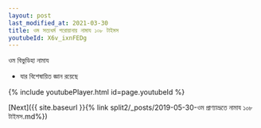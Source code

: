 ```yaml
---
layout: post
last_modified_at: 2021-03-30
title: ওম সত্যধর্ম পরোয়ানায় নামায ১০৮ টাইমস
youtubeId: X6v_ixnFEDg
---
```

 
 
 ওম বিভুডিহা নামায  
 
 -  যার বিশেষায়িত জ্ঞান রয়েছে 
 
  
 
  
 
 
 
 
 
 


{% include youtubePlayer.html id=page.youtubeId %}
 
[Next]({{ site.baseurl }}{% link  split2/_posts/2019-05-30-ওম প্রাণ্যাভ্রূতে নামায ১০৮ টাইমস.md%})
 

